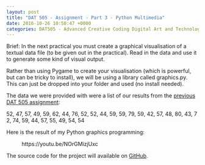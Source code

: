 ```yaml
---
layout: post
title: "DAT 505 - Assignment - Part 3 - Python Multimedia"
date: 2016-10-26 10:50:47 +0000
categories: DAT505 - Advanced Creative Coding Digital Art and Technology
---
```


Brief: In the next practical you must create a graphical visualisation of a textual data file (to be given out in the practical). Read in the data and use it to generate some kind of visual output.

Rather than using Pygame to create your visualisation&nbsp;(which is powerful, but can be tricky to install), we will be using a library called graphics.py. This can just be dropped into your folder and used (no install needed).

<p>The data we were provided with were a list of our results from the <a href="{{ site.baseurl }}/dat-505-assignment-part-1-mobile-app-development/">previous DAT 505 assignment</a>:</p>

52,&nbsp;47,&nbsp;57,&nbsp;49,&nbsp;59,&nbsp;62,&nbsp;44,&nbsp;76,&nbsp;52,&nbsp;52,&nbsp;44,&nbsp;59,&nbsp;59,&nbsp;79,&nbsp;59,&nbsp;42,&nbsp;57,&nbsp;48,&nbsp;80,&nbsp;43,&nbsp;72,&nbsp;74,&nbsp;59,&nbsp;44,&nbsp;57,&nbsp;55,&nbsp;49,&nbsp;54,&nbsp;54

Here is the result of my Python graphics programming:

<figure class="wp-block-embed is-type-video is-provider-youtube wp-block-embed-youtube wp-embed-aspect-4-3 wp-has-aspect-ratio"><div class="wp-block-embed__wrapper">
https://youtu.be/NOrGMizjUxc
</div></figure>

<p>The source code for the project will available on <a href="https://github.com/mfrench71/DAT505/tree/master/Python%20Multimedia" target="_blank" rel="noreferrer noopener">GitHub</a>.</p>
